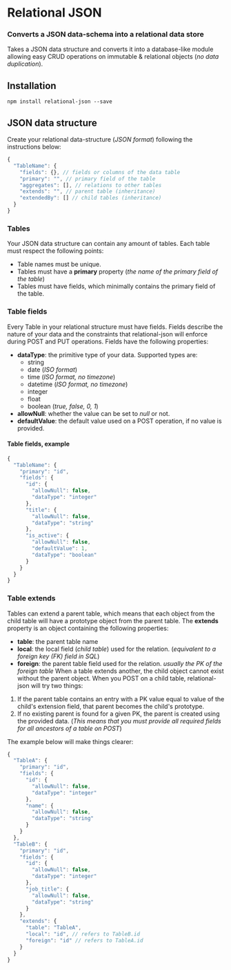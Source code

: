 # Relational JSON
### Converts a JSON data-schema into a relational data store
Takes a JSON data structure and converts it into a database-like module allowing easy CRUD operations on immutable & relational objects (*no data duplication*).

## Installation
```
npm install relational-json --save
```

## JSON data structure
Create your relational data-structure (*JSON format*) following the instructions below:
```js
{
  "TableName": {
    "fields": {}, // fields or columns of the data table
    "primary": "", // primary field of the table
    "aggregates": [], // relations to other tables
    "extends": "", // parent table (inheritance) 
    "extendedBy": [] // child tables (inheritance)
  }
}
```

### Tables
Your JSON data structure can contain any amount of tables. Each table must respect the following points:
- Table names must be unique.
- Tables must have a **primary** property (*the name of the primary field of the table*)
- Tables must have fields, which minimally contains the primary field of the table.

### Table fields
Every Table in your relational structure must have fields. Fields describe the nature of your data and the constraints that relational-json will enforce during POST and PUT operations.
Fields have the following properties:
- **dataType**: the primitive type of your data. Supported types are:
  - string
  - date (*ISO format*)
  - time (*ISO format, no timezone*)
  - datetime (*ISO format, no timezone*)
  - integer
  - float
  - boolean (*true, false, 0, 1*)
- **allowNull**: whether the value can be set to *null* or not.
- **defaultValue**: the default value used on a POST operation, if no value is provided.
  
#### Table fields, example
```js
{
  "TableName": {
    "primary": "id",
    "fields": {
      "id": {
        "allowNull": false,
        "dataType": "integer"
      },
      "title": {
        "allowNull": false,
        "dataType": "string"
      },
      "is_active": {
        "allowNull": false,
        "defaultValue": 1,
        "dataType": "boolean"
      }
    }
  }
}
```

### Table extends
Tables can extend a parent table, which means that each object from the child table will have a prototype object from the parent table. 
The **extends** property is an object containing the following properties:
- **table**: the parent table name
- **local**: the local field (*child table*) used for the relation. (*equivalent to a foreign key (FK) field in SQL*)
- **foreign**: the parent table field used for the relation. *usually the PK of the foreign table*
When a table extends another, the child object cannot exist without the parent object. When you POST on a child table, relational-json will try two things:
1. If the parent table contains an entry with a PK value equal to value of the child's extension field, that parent becomes the child's prototype.
2. If no existing parent is found for a given PK, the parent is created using the provided data. (*This means that you must provide all required fields for all ancestors of a table on POST*)

The example below will make things clearer:
```js
{
  "TableA": {
    "primary": "id",
    "fields": {
      "id": {
        "allowNull": false,
        "dataType": "integer"
      },
      "name": {
        "allowNull": false,
        "dataType": "string"
      }
    }
  },
  "TableB": {
    "primary": "id",
    "fields": {
      "id": {
        "allowNull": false,
        "dataType": "integer"
      },
      "job_title": {
        "allowNull": false,
        "dataType": "string"
      }
    },
    "extends": {
      "table": "TableA",
      "local": "id", // refers to TableB.id
      "foreign": "id" // refers to TableA.id
    }
  }
}
```

